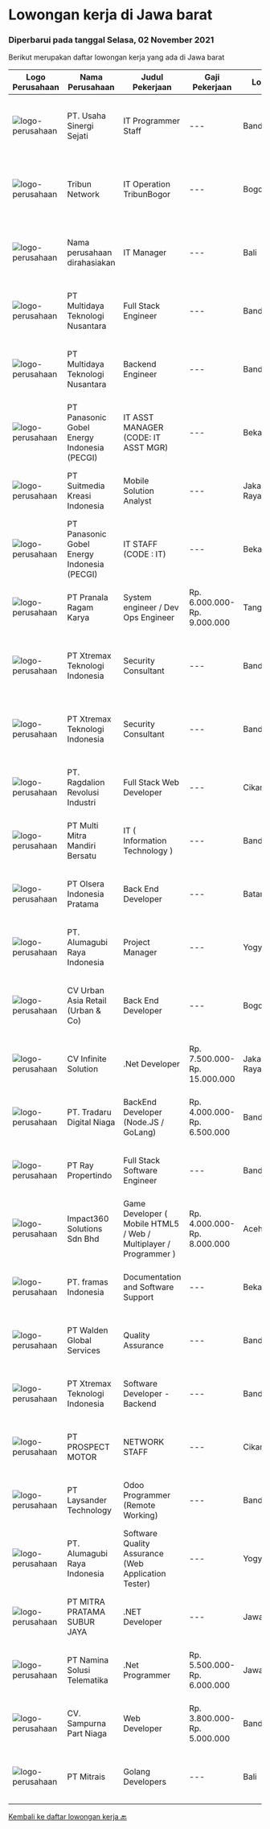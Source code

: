 
  # Lowongan kerja di Jawa barat

  ### Diperbarui pada tanggal Selasa, 02 November 2021

  Berikut merupakan daftar lowongan kerja yang ada di Jawa barat

  |Logo Perusahaan | Nama Perusahaan | Judul Pekerjaan | Gaji Pekerjaan | Lokasi | Deskripsi | Tanggal diunggah | Pranala |
  | -------------- | --------------- | --------------- | --------- | --------- | -------------- | ------- | ----------- |
  |![logo-perusahaan](https://image-service-cdn.seek.com.au/2b09d250628e6ecc7d3b8c28fa5c5b15b034f73b/ee4dce1061f3f616224767ad58cb2fc751b8d2dc)|PT. Usaha Sinergi Sejati|IT Programmer Staff|---|Bandung|Tanggung Jawab Pekerjaan	: Membuat, mengelola, dan mengembangkan program aplikasi sesuai permintaan user. Mengerjakan segala keperluan yang...|Selasa, 02 November 2021|https://www.jobstreet.co.id/id/job/it-programmer-staff-3675636?token=0~3b4a6555-c3d0-43da-93fe-8e5f5a9d3bbb&sectionRank=1&jobId=jobstreet-id-job-3675636|
|![logo-perusahaan](https://image-service-cdn.seek.com.au/e56068b06e1a050563878a6285390deae09dddd7/ee4dce1061f3f616224767ad58cb2fc751b8d2dc)|Tribun Network|IT Operation TribunBogor|---|Bogor|S1 Teknik Informatika 2 tahun pengalaman dalam bidang jaringan (network) Expert Troubleshoot PC Hardware &amp; Sofware (Microsoft dan Macintosh)...|Senin, 01 November 2021|https://www.jobstreet.co.id/id/job/it-operation-tribunbogor-3674607?token=0~3b4a6555-c3d0-43da-93fe-8e5f5a9d3bbb&sectionRank=2&jobId=jobstreet-id-job-3674607|
|![logo-perusahaan](https://us.123rf.com/450wm/pavelstasevich/pavelstasevich1811/pavelstasevich181101027/112815900-stock-vector-no-image-available-icon-flat-vector.jpg?ver=6)|Nama perusahaan dirahasiakan|IT Manager|---|Bali|Pendidikan minimal S1 segala jurusan Memiliki pengetahuan mengenai PHP dan bahasa pemrograman lainnya atau menguasai jaringan Gaji negotiable...|Minggu, 31 Oktober 2021|https://www.jobstreet.co.id/id/job/it-manager-3673772?token=0~3b4a6555-c3d0-43da-93fe-8e5f5a9d3bbb&sectionRank=3&jobId=jobstreet-id-job-3673772|
|![logo-perusahaan](https://image-service-cdn.seek.com.au/fc5977e7c0996914ce4d5c1eb0670d580787e75c/ee4dce1061f3f616224767ad58cb2fc751b8d2dc)|PT Multidaya Teknologi Nusantara|Full Stack Engineer|---|Bandung|Your daily routine will be: Iteratively develop and improving feature on our products/services Developing full-stack solution with agnostic languages,...|Senin, 01 November 2021|https://www.jobstreet.co.id/id/job/full-stack-engineer-3675322?token=0~3b4a6555-c3d0-43da-93fe-8e5f5a9d3bbb&sectionRank=4&jobId=jobstreet-id-job-3675322|
|![logo-perusahaan](https://image-service-cdn.seek.com.au/fc5977e7c0996914ce4d5c1eb0670d580787e75c/ee4dce1061f3f616224767ad58cb2fc751b8d2dc)|PT Multidaya Teknologi Nusantara|Backend Engineer|---|Bandung|Your daily routine will be : Ensuring API and Services you develop adhere to our company business and matches the designed expectation Providing and...|Senin, 01 November 2021|https://www.jobstreet.co.id/id/job/backend-engineer-3675319?token=0~3b4a6555-c3d0-43da-93fe-8e5f5a9d3bbb&sectionRank=5&jobId=jobstreet-id-job-3675319|
|![logo-perusahaan](https://image-service-cdn.seek.com.au/8457dacefd5169b369965322e899d4abfa07e9f2/ee4dce1061f3f616224767ad58cb2fc751b8d2dc)|PT Panasonic Gobel Energy Indonesia (PECGI)|IT ASST MANAGER (CODE: IT ASST MGR)|---|Bekasi|Requirements: S1 or S2 majoring in Informatics Technology/ Information System/ Computer or Computer Engineering From Reputable Polytechnic or...|Selasa, 02 November 2021|https://www.jobstreet.co.id/id/job/it-asst-manager-code%3A-it-asst-mgr-3675668?token=0~3b4a6555-c3d0-43da-93fe-8e5f5a9d3bbb&sectionRank=6&jobId=jobstreet-id-job-3675668|
|![logo-perusahaan](https://image-service-cdn.seek.com.au/d1d6d9e7af7147dee7b7111b97e67641fcf252e0/ee4dce1061f3f616224767ad58cb2fc751b8d2dc)|PT Suitmedia Kreasi Indonesia|Mobile Solution Analyst|---|Jakarta Raya|Role: You will analyze, design, and deliver high-quality mobile applications. Responsibilities: Conduct research to understand what clients need and...|Minggu, 31 Oktober 2021|https://www.jobstreet.co.id/id/job/mobile-solution-analyst-3665257?token=0~3b4a6555-c3d0-43da-93fe-8e5f5a9d3bbb&sectionRank=7&jobId=jobstreet-id-job-3665257|
|![logo-perusahaan](https://image-service-cdn.seek.com.au/8457dacefd5169b369965322e899d4abfa07e9f2/ee4dce1061f3f616224767ad58cb2fc751b8d2dc)|PT Panasonic Gobel Energy Indonesia (PECGI)|IT STAFF (CODE : IT)|---|Bekasi|Requirements: S1 or D3 majoring in Informatics Technology/ Information System/ Computer or Computer Engineering From Reputable Polytechnic or...|Senin, 01 November 2021|https://www.jobstreet.co.id/id/job/it-staff-code-%3A-it-3675257?token=0~3b4a6555-c3d0-43da-93fe-8e5f5a9d3bbb&sectionRank=8&jobId=jobstreet-id-job-3675257|
|![logo-perusahaan](https://image-service-cdn.seek.com.au/96868915a712bdce9a839af10d064420ae49947f/ee4dce1061f3f616224767ad58cb2fc751b8d2dc)|PT Pranala Ragam Karya|System engineer / Dev Ops Engineer|Rp. 6.000.000-Rp. 9.000.000|Tangerang|Exposure to security concepts, best practices and policies for cloud-based deployments Understanding of database design and implementation Familiarity...|Selasa, 02 November 2021|https://www.jobstreet.co.id/id/job/system-engineer-dev-ops-engineer-3675584?token=0~3b4a6555-c3d0-43da-93fe-8e5f5a9d3bbb&sectionRank=9&jobId=jobstreet-id-job-3675584|
|![logo-perusahaan](https://image-service-cdn.seek.com.au/ce74a79d8ea261e54cdae65dc8035221535675cf/ee4dce1061f3f616224767ad58cb2fc751b8d2dc)|PT Xtremax Teknologi Indonesia|Security Consultant|---|Bandung|Job Description:We are looking for experienced security professionals who can help ourselves achieve a secured environment for our applications,...|Minggu, 31 Oktober 2021|https://www.jobstreet.co.id/id/job/security-consultant-3665340?token=0~3b4a6555-c3d0-43da-93fe-8e5f5a9d3bbb&sectionRank=10&jobId=jobstreet-id-job-3665340|
|![logo-perusahaan](https://image-service-cdn.seek.com.au/ce74a79d8ea261e54cdae65dc8035221535675cf/ee4dce1061f3f616224767ad58cb2fc751b8d2dc)|PT Xtremax Teknologi Indonesia|Security Consultant|---|Bandung|Job Description:We are looking for experienced security professionals who can help ourselves achieve a secured environment for our applications,...|Minggu, 31 Oktober 2021|https://www.jobstreet.co.id/id/job/security-consultant-3665283?token=0~3b4a6555-c3d0-43da-93fe-8e5f5a9d3bbb&sectionRank=11&jobId=jobstreet-id-job-3665283|
|![logo-perusahaan](https://image-service-cdn.seek.com.au/da87a6461408f0b7b6f95d19cd34a8a7b5b24325/ee4dce1061f3f616224767ad58cb2fc751b8d2dc)|PT. Ragdalion Revolusi Industri|Full Stack Web Developer|---|Cikarang|About The Role Full Stack Web Developers are expected to be able to analyze and solve a problem, both back-end and front-end. You will work with...|Senin, 01 November 2021|https://www.jobstreet.co.id/id/job/full-stack-web-developer-3675580?token=0~3b4a6555-c3d0-43da-93fe-8e5f5a9d3bbb&sectionRank=12&jobId=jobstreet-id-job-3675580|
|![logo-perusahaan](https://image-service-cdn.seek.com.au/72271663ebbf95ef148d1cf0651e6525ac696a08/ee4dce1061f3f616224767ad58cb2fc751b8d2dc)|PT Multi Mitra Mandiri Bersatu|IT ( Information Technology )|---|Bandung|Full Stack  Javascript Developers ( 2 Staff Full Stack )Job Description  Participate in code review  Provide input to work estimates for use in...|Sabtu, 30 Oktober 2021|https://www.jobstreet.co.id/id/job/it-information-technology-3663891?token=0~3b4a6555-c3d0-43da-93fe-8e5f5a9d3bbb&sectionRank=13&jobId=jobstreet-id-job-3663891|
|![logo-perusahaan](https://image-service-cdn.seek.com.au/9566707565c8ba196853b5f2d2876cfe1b690b97/ee4dce1061f3f616224767ad58cb2fc751b8d2dc)|PT Olsera Indonesia Pratama|Back End Developer|---|Batam|Responsibilities: Development in an AGILE environment Create good product with accessibility and security compliance Create good product with...|Minggu, 31 Oktober 2021|https://www.jobstreet.co.id/id/job/back-end-developer-3674023?token=0~3b4a6555-c3d0-43da-93fe-8e5f5a9d3bbb&sectionRank=14&jobId=jobstreet-id-job-3674023|
|![logo-perusahaan](https://image-service-cdn.seek.com.au/9328c57511f92a9f992df30ec9addcc1f6a62e42/ee4dce1061f3f616224767ad58cb2fc751b8d2dc)|PT. Alumagubi Raya Indonesia|Project Manager|---|Yogyakarta|Job Descriptions: Ability to Communicate in a Team and with Clients Ability to Communicate &amp; Written in English is a must Define &amp; analyse of...|Jumat, 29 Oktober 2021|https://www.jobstreet.co.id/id/job/project-manager-3673407?token=0~3b4a6555-c3d0-43da-93fe-8e5f5a9d3bbb&sectionRank=15&jobId=jobstreet-id-job-3673407|
|![logo-perusahaan](https://image-service-cdn.seek.com.au/a3ae8b3c927ac864fea59ef9fe5e7f142e3eaddb/ee4dce1061f3f616224767ad58cb2fc751b8d2dc)|CV Urban Asia Retail (Urban & Co)|Back End Developer|---|Bogor|Kualifikasi Back End Developer Pendidikan minimal D3 Informatika Minimal Pengalaman 2 Tahun dibidang yang sama Memiliki ketrampilan komunikasi lisan...|Minggu, 31 Oktober 2021|https://www.jobstreet.co.id/id/job/back-end-developer-3665548?token=0~3b4a6555-c3d0-43da-93fe-8e5f5a9d3bbb&sectionRank=16&jobId=jobstreet-id-job-3665548|
|![logo-perusahaan](https://image-service-cdn.seek.com.au/56b5c687b70921e14aef5f4e25daf5f16805eb94/ee4dce1061f3f616224767ad58cb2fc751b8d2dc)|CV Infinite Solution|.Net Developer|Rp. 7.500.000-Rp. 15.000.000|Jakarta Raya|Works from home is our advantage, there's never been a better time to work from home Monday to Friday 9 Hours / day Having own PC / Laptop minimal...|Sabtu, 30 Oktober 2021|https://www.jobstreet.co.id/id/job/net-developer-3673788?token=0~3b4a6555-c3d0-43da-93fe-8e5f5a9d3bbb&sectionRank=17&jobId=jobstreet-id-job-3673788|
|![logo-perusahaan](https://image-service-cdn.seek.com.au/d8bc4c63a537393b641d169104e1cda71b8f7837/ee4dce1061f3f616224767ad58cb2fc751b8d2dc)|PT. Tradaru Digital Niaga|BackEnd Developer (Node.JS / GoLang)|Rp. 4.000.000-Rp. 6.500.000|Bandung|Job description: Collaborate in agile software development teams Building, testing, optimizing stable and great products Maintain documentation, code...|Minggu, 31 Oktober 2021|https://www.jobstreet.co.id/id/job/backend-developer-node-js-golang-3673964?token=0~3b4a6555-c3d0-43da-93fe-8e5f5a9d3bbb&sectionRank=18&jobId=jobstreet-id-job-3673964|
|![logo-perusahaan](https://image-service-cdn.seek.com.au/a0b3e0c4e5ceb49a93210f260569238c0329e983/ee4dce1061f3f616224767ad58cb2fc751b8d2dc)|PT Ray Propertindo|Full Stack Software Engineer|---|Bandung|We are looking for a Full Stack Software Engineer to join our diverse team in Bandung, West Java, who is passionate in the real estate industry and...|Sabtu, 30 Oktober 2021|https://www.jobstreet.co.id/id/job/full-stack-software-engineer-3659692?token=0~3b4a6555-c3d0-43da-93fe-8e5f5a9d3bbb&sectionRank=19&jobId=jobstreet-id-job-3659692|
|![logo-perusahaan](https://image-service-cdn.seek.com.au/06b729438205195a03d4bcec08ce1ddd5d9c1576/ee4dce1061f3f616224767ad58cb2fc751b8d2dc)|Impact360 Solutions Sdn Bhd|Game Developer ( Mobile HTML5 / Web / Multiplayer / Programmer )|Rp. 4.000.000-Rp. 8.000.000|Aceh|We are hiring remote HTML5 game developers from all parts of Indonesia. If you have real experience building HTML5 games or applications, you're...|Senin, 01 November 2021|https://www.jobstreet.co.id/id/job/game-developer-mobile-html5-web-multiplayer-programmer-4711885/origin/my?token=0~3b4a6555-c3d0-43da-93fe-8e5f5a9d3bbb&sectionRank=20&jobId=jobstreet-my-job-4711885|
|![logo-perusahaan](https://image-service-cdn.seek.com.au/e26b34d66381e189d3c5f1084c369e6872ec511a/ee4dce1061f3f616224767ad58cb2fc751b8d2dc)|PT. framas Indonesia|Documentation and Software Support|---|Bekasi|Job Description: Create, update, and maintain all documentation of each software/product life cycle. Create data model, diagram, workflow, and forth...|Jumat, 29 Oktober 2021|https://www.jobstreet.co.id/id/job/documentation-and-software-support-3672950?token=0~3b4a6555-c3d0-43da-93fe-8e5f5a9d3bbb&sectionRank=21&jobId=jobstreet-id-job-3672950|
|![logo-perusahaan](https://image-service-cdn.seek.com.au/e1289f3d4101a5a419af62af79c8b2a7e5b6cfaa/ee4dce1061f3f616224767ad58cb2fc751b8d2dc)|PT Walden Global Services|Quality Assurance|---|Bandung|Candidate must possess at least a Diploma, Bachelor's Degree, Computer Science/Information Technology or equivalent. Required skill(s): Software...|Jumat, 29 Oktober 2021|https://www.jobstreet.co.id/id/job/quality-assurance-3672902?token=0~3b4a6555-c3d0-43da-93fe-8e5f5a9d3bbb&sectionRank=22&jobId=jobstreet-id-job-3672902|
|![logo-perusahaan](https://image-service-cdn.seek.com.au/ce74a79d8ea261e54cdae65dc8035221535675cf/ee4dce1061f3f616224767ad58cb2fc751b8d2dc)|PT Xtremax Teknologi Indonesia|Software Developer - Backend|---|Bandung|Job Description As a Software Developer, specifically backend, you will be introduced to ASP.NET development platforms and will be actively involved...|Minggu, 31 Oktober 2021|https://www.jobstreet.co.id/id/job/software-developer-backend-3665280?token=0~3b4a6555-c3d0-43da-93fe-8e5f5a9d3bbb&sectionRank=23&jobId=jobstreet-id-job-3665280|
|![logo-perusahaan](https://image-service-cdn.seek.com.au/904fdf047637a32722a09f0099cc0e906ab35f75/ee4dce1061f3f616224767ad58cb2fc751b8d2dc)|PT PROSPECT MOTOR|NETWORK STAFF|---|Cikarang|Set the direction of general IT strategy. Manage and reduce IT risks. Distributing IT projects. Design and implement of systems, network configuration...|Jumat, 29 Oktober 2021|https://www.jobstreet.co.id/id/job/network-staff-3673270?token=0~3b4a6555-c3d0-43da-93fe-8e5f5a9d3bbb&sectionRank=24&jobId=jobstreet-id-job-3673270|
|![logo-perusahaan](https://image-service-cdn.seek.com.au/188a74a077f27d8848c0d2064a064a4fe1c3bbf1/ee4dce1061f3f616224767ad58cb2fc751b8d2dc)|PT Laysander Technology|Odoo Programmer (Remote Working)|---|Bandung|Remote Working / Work From HomeSuka Coding, User Friendly Oriented, Develop Program yang berdampak bagi orang banyak?Jadilah Odoo Developer di...|Sabtu, 30 Oktober 2021|https://www.jobstreet.co.id/id/job/odoo-programmer-remote-working-3663942?token=0~3b4a6555-c3d0-43da-93fe-8e5f5a9d3bbb&sectionRank=25&jobId=jobstreet-id-job-3663942|
|![logo-perusahaan](https://image-service-cdn.seek.com.au/9328c57511f92a9f992df30ec9addcc1f6a62e42/ee4dce1061f3f616224767ad58cb2fc751b8d2dc)|PT. Alumagubi Raya Indonesia|Software Quality Assurance (Web Application Tester)|---|Yogyakarta|Job Descriptions :·       Ability to Communicate in a Team and with Clients·       Ability to Communicate &amp; Written in English is a...|Jumat, 29 Oktober 2021|https://www.jobstreet.co.id/id/job/software-quality-assurance-web-application-tester-3673418?token=0~3b4a6555-c3d0-43da-93fe-8e5f5a9d3bbb&sectionRank=26&jobId=jobstreet-id-job-3673418|
|![logo-perusahaan](https://image-service-cdn.seek.com.au/74d3f0844bd6e3fd0304299ccee088d78effe887/ee4dce1061f3f616224767ad58cb2fc751b8d2dc)|PT MITRA PRATAMA SUBUR JAYA|.NET Developer|---|Jawa Barat|We are looking for an experienced developer to help on develop and maintain the existing software to support business objectives. The responsibilities...|Minggu, 31 Oktober 2021|https://www.jobstreet.co.id/id/job/net-developer-3666084?token=0~3b4a6555-c3d0-43da-93fe-8e5f5a9d3bbb&sectionRank=27&jobId=jobstreet-id-job-3666084|
|![logo-perusahaan](https://image-service-cdn.seek.com.au/f78b1416bd4a724aaab9998b77887e0aac0c7bf9/ee4dce1061f3f616224767ad58cb2fc751b8d2dc)|PT Namina Solusi Telematika|.Net Programmer|Rp. 5.500.000-Rp. 6.000.000|Jawa Barat|Candidate must possess at least Diploma, Bachelor's Degree in Computer Science/Information Technology, Mathematics or equivalent. Required...|Sabtu, 30 Oktober 2021|https://www.jobstreet.co.id/id/job/net-programmer-3660566?token=0~3b4a6555-c3d0-43da-93fe-8e5f5a9d3bbb&sectionRank=28&jobId=jobstreet-id-job-3660566|
|![logo-perusahaan](https://image-service-cdn.seek.com.au/ecedc2f71b11924eb7b09e0a9da4d6f4419a8f08/ee4dce1061f3f616224767ad58cb2fc751b8d2dc)|CV. Sampurna Part Niaga|Web Developer|Rp. 3.800.000-Rp. 5.000.000|Bandung|Kualifikasi· Pendidikan minimal D3.· Berpengelaman membangun aplikasi menggunakan framework Ci/Laravel.· Memiliki kemampuan penggunaan Stored...|Sabtu, 30 Oktober 2021|https://www.jobstreet.co.id/id/job/web-developer-3659466?token=0~3b4a6555-c3d0-43da-93fe-8e5f5a9d3bbb&sectionRank=29&jobId=jobstreet-id-job-3659466|
|![logo-perusahaan](https://image-service-cdn.seek.com.au/969b0c47f133a1e0155056a5d964c63953dd6304/ee4dce1061f3f616224767ad58cb2fc751b8d2dc)|PT Mitrais|Golang Developers|---|Bali|Build your Career with Mitrais!We're looking for experienced Golang Developers to be part of our team. What will you be doing? Liaising with...|Sabtu, 30 Oktober 2021|https://www.jobstreet.co.id/id/job/golang-developers-3659419?token=0~3b4a6555-c3d0-43da-93fe-8e5f5a9d3bbb&sectionRank=30&jobId=jobstreet-id-job-3659419|


  [Kembali ke daftar lowongan kerja 🔙](../README.md#daftar-lowongan-kerja)
  